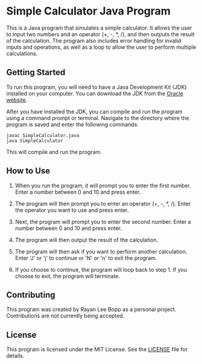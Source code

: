 

# Simple Calculator Java Program

This is a Java program that simulates a simple calculator. It allows the user to input two numbers and an operator (+, -, *, /), and then outputs the result of the calculation. The program also includes error handling for invalid inputs and operations, as well as a loop to allow the user to perform multiple calculations.

## Getting Started

To run this program, you will need to have a Java Development Kit (JDK) installed on your computer. You can download the JDK from the [Oracle website](https://www.oracle.com/java/technologies/javase-downloads.html).

After you have installed the JDK, you can compile and run the program using a command prompt or terminal. Navigate to the directory where the program is saved and enter the following commands:

```
javac SimpleCalculator.java
java SimpleCalculator
```

This will compile and run the program.

## How to Use

1. When you run the program, it will prompt you to enter the first number. Enter a number between 0 and 10 and press enter.

2. The program will then prompt you to enter an operator (+, -, *, /). Enter the operator you want to use and press enter.

3. Next, the program will prompt you to enter the second number. Enter a number between 0 and 10 and press enter.

4. The program will then output the result of the calculation.

5. The program will then ask if you want to perform another calculation. Enter 'J' or 'j' to continue or 'N' or 'n' to exit the program.

6. If you choose to continue, the program will loop back to step 1. If you choose to exit, the program will terminate.

## Contributing

This program was created by Rayan Lee Bopp as a personal project. Contributions are not currently being accepted.

## License

This program is licensed under the MIT License. See the [LICENSE](LICENSE) file for details.